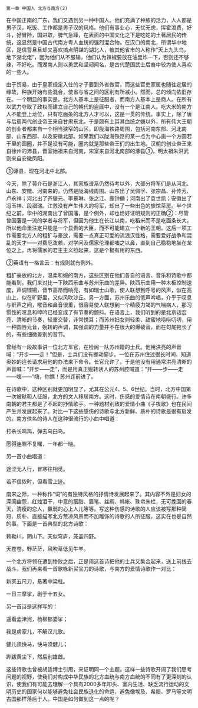     第一章 中国人 北方与南方(2) 

   在中国正南的广东，我们又遇到另一种中国人。他们充满了种族的活力，人人都是男子汉，吃饭、工作都是男子汉的风格。他们有事业心，无忧无虑，挥霍浪费，好斗，好冒险，国进取，脾气急躁，在表面的中国文化之下是吃蛇的土著居民的传统，这显然是中国古代南方粤人血统的强烈混合物。在汉口的南北，所谓华中地区，是信誓旦旦却又喜欢搞点阴谋的湖北人，被其他省市的人称作“天上九头鸟，地下湖北佬”，因为他们从不服输，他们认为辣椒要放在油里炸一下，否则还不够辣，不好吃。而湖南人则以勇武和坚韧闻名，是古代楚国武士后裔中较为使人喜欢的一些人。

   由于贸易，由于皇家规定入仕的才子要到外省做官，而这些官吏家属也随往定居的缘故，种族开始有些混合，使省与省之间的区别有所减小。然而，总的倾向依旧存在。一个明显的事实是。北方人基本上是征服者，而南方人基本上是商人。在所有以武力夺取了政权而建立自己的朝代的盗匪中，没有一个是江南人。吃大米的南方人不能登上龙位，只有吃面条的北方人才可以，这是一贯的传统。事实上，除了唐与后周两代创业帝王来自甘肃东北，于是颇有土耳其血统之嫌以外，所有伟大王朝的创业者都来自一个相当狭窄的山区，即陇海铁路周围，包括河南东部、河北南部、山东西部、以及安徽北部。如果我们以陇海铁路的某一点为中心画一个方圆若干里的圆圈，并不是没有可能，圈内就是那些帝王们的出生地。汉朝的创业帝王来自徐州的沛县，晋室始祖来自河南，宋室来自河北南部的涿县①，明太祖朱洪武则来自安徽凤阳。

   ①涿县，现在河北中北部。

   今天，除了蒋介石是浙江人，其家族谱系仍然待考以外，大部分将军们是从河北、山东、安徽、河南来的，仍然是陇海线周围。山东出了吴佩孚、张宗昌、孙传芳、卢永祥；河北出了齐燮元、李景琳、张之江、鹿钟麟；河南出了袁世凯；安徽出了冯玉祥、段祺瑞。江苏没有产生伟大的将军，却出了一些出色的旅馆茶房。半个世纪之前，华中的湖南出了曾国藩，是个例外，却也恰好证明规则的正确②：尽管曾国藩是一流的学者与将军，但因为他生在长江以南，吃稻米而不是吃面条长大，所以他命里注定只能是一个显贵的大臣，而不可能建立一个新的王朝。这后一项工作需要北方人的粗犷与豪放，需要一点真正可爱的流浪汉性格，需要爱好战争和混乱的天才——对费厄泼赖，对学问及儒家伦理都嗤之以鼻，直到自己稳稳地坐在龙位之上，再将儒家的君主主义捡起来，这是个极有用的东西。

   ②英语有一格言云：有规则就有例外。

   粗犷豪放的北方，温柔和婉的南方，这些区别在他们各自的语言、音乐和诗歌中都能看到。我们来对比一下陕西乐曲与苏州乐曲的差异。陕西乐曲用一种木板控制速度，声调铿锵，音节高昂而响亮，有如瑞士山歌，使人联想到呼号的风声，似在高山上，似在旷野里，又似风吹沙丘。另一方面，苏州乐曲的低声吟唱，介乎于叹息与鼾声之间，喉音和鼻音很重，很容易使人联想到一个精疲力竭的气喘病人，那习惯性的叹息和呻吟已经变成了有节奏的颤抖。在语言上，我们听到的是北京话宏亮、清晰的节奏，轻重交替，非常悦耳；而苏州妇女则轻柔、甜蜜地唠唠叨叨，用一种圆唇元音，婉转的声调，其强调的力量并不在很大的爆破音，而在句尾拖长了的，有些细微差别的音节。

   曾经有一段故事讲一位北方军官，在检阅一队苏州籍的士兵。他用洪亮的声音喊：“开步——走！”但是，士兵们没有挪动脚步。一位在苏州住过很长时间、知道奥妙的连长请求用他的办法来下命令。长官允许了。于是他没有用通常洪亮清晰的声音喊：“开步——走”，而是用真正婉转诱人的苏州腔喊道：“开——步——走——嗳——”嗨，你瞧！苏州连前进了。

   在诗歌中，这种区别就更加明显了，尤其在公元4、5、6世纪。当时，北方中国第一次被鞑靼人征服，北方的文人移居南方。这时，伤感的爱情诗在南朝盛行。许多南朝的君主都是了不起的抒情歌手。一种题材别致的爱情小曲《子夜歌》也在民间产生并发展起来了。对比一下这些感伤的诗歌与北方新鲜、质朴的诗歌是很有启发的。南方佚名的诗人在这种很流行的小曲中唱道：

   打杀长鸣鸡，弹去乌臼鸟。

   愿得连瞑不复曙，一年都一晓。

   另一首小曲唱道：

   途涩无人行，冒寒往相觅。

   若不信侬时，但看雪上迹。

   南宋之际，一种称作“词”的有独特风格的抒情诗发展起来了。其内容不外是妇女的深闺幽怨，红烛泪干，中意的胭脂、眉笔、丝绸、帏帐、珠帘朱栏，无可挽回的春天，清瘦的恋人，羸弱的心上人儿等等。写这种伤感的诗歌的人应该被写那种简短、质朴、直接描写北方荒凉风景而不加雕饰的诗歌的人所征服，这实在也是自然的事。下面是一首典型的北方诗歌：

   敕勒川，阴山下。天似穹庐，笼盖四野。

   天苍苍，野茫茫，风吹草低见牛羊。

   一个北方将领在遭到惨败之后，正是用这首诗把他的士兵又集合起来，送上前线去战斗。我们再来看一首歌咏新买宝刀的诗歌，与南方的爱情诗歌作一对比：

   新买五尺刀，悬著中梁柱。

   一日三摩挲，剧于十五女。

   另一首诗是这样写的：

   遥看孟津河，杨柳郁婆挲；

   我是虏家儿，不解汉儿歌。

   健儿须快马，快马须健儿；

   跸跋黄尘下，然后别雄雌。

   这些诗歌也曾被胡适博士引用，来证明同一个主题。这样一些诗歌开阔了我们思考问题的视野，使我们对构成中华民族的北方血统与南方血统的不同有了更深刻的认识，使我们有可能去理解一个具有2000多年叩头、室内生活、缺乏流行运动的文明历史的国家何以能够避免社会民族退化的命运，避免像埃及、希腊、罗马等文明古国那样落后于人。中国是如何做到这一点的呢？


